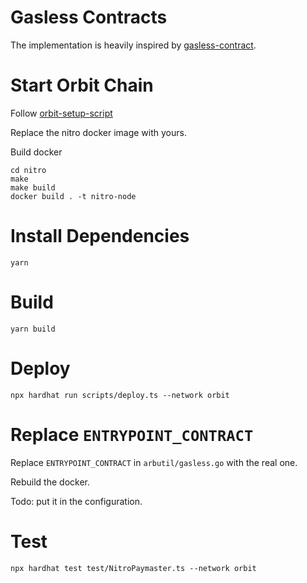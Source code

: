 # Gasless Contracts

The implementation is heavily inspired by [gasless-contract](https://github.com/godwokenrises/gasless-contract).

# Start Orbit Chain

Follow [orbit-setup-script](https://github.com/OffchainLabs/orbit-setup-script)

Replace the nitro docker image with yours.

Build docker

```
cd nitro
make
make build
docker build . -t nitro-node
```

# Install Dependencies

```shell
yarn
```

# Build

```shell
yarn build
```

# Deploy

```shell
npx hardhat run scripts/deploy.ts --network orbit
```

# Replace `ENTRYPOINT_CONTRACT`

Replace `ENTRYPOINT_CONTRACT` in `arbutil/gasless.go` with the real one.

Rebuild the docker.

Todo: put it in the configuration.

# Test

```shell
npx hardhat test test/NitroPaymaster.ts --network orbit
```
